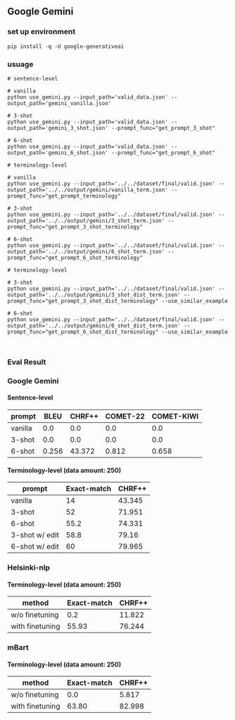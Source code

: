 ## Google Gemini
### set up environment
```shell
pip install -q -U google-generativeai
```

### usuage
```shell
# sentence-level

# vanilla
python use_gemini.py --input_path='valid_data.json' --output_path='gemini_vanilla.json'

# 3-shot
python use_gemini.py --input_path='valid_data.json' --output_path='gemini_3_shot.json' --prompt_func="get_prompt_3_shot"

# 6-shot
python use_gemini.py --input_path='valid_data.json' --output_path='gemini_6_shot.json' --prompt_func="get_prompt_6_shot"

# terminology-level

# vanilla
python use_gemini.py --input_path='../../dataset/final/valid.json' --output_path='../../output/gemini/vanilla_term.json' --prompt_func="get_prompt_terminology"

# 3-shot
python use_gemini.py --input_path='../../dataset/final/valid.json' --output_path='../../output/gemini/3_shot_term.json' --prompt_func="get_prompt_3_shot_terminology"

# 6-shot
python use_gemini.py --input_path='../../dataset/final/valid.json' --output_path='../../output/gemini/6_shot_term.json' --prompt_func="get_prompt_6_shot_terminology"

# terminology-level

# 3-shot
python use_gemini.py --input_path='../../dataset/final/valid.json' --output_path='../../output/gemini/3_shot_dist_term.json' --prompt_func="get_prompt_3_shot_dist_terminology" --use_similar_example 

# 6-shot
python use_gemini.py --input_path='../../dataset/final/valid.json' --output_path='../../output/gemini/6_shot_dist_term.json' --prompt_func="get_prompt_6_shot_dist_terminology" --use_similar_example 



```

### Eval Result

### Google Gemini
#### Sentence-level
| prompt | BLEU | CHRF++ | COMET-22 | COMET-KIWI |
| --- | --- | --- | --- | --- |
| vanilla | 0.0 | 0.0 | 0.0 | 0.0 |
| 3-shot | 0.0 | 0.0 | 0.0 | 0.0 |
| 6-shot | 0.256 | 43.372 | 0.812 | 0.658 |

#### Terminology-level (data amount: 250)
| prompt | Exact-match | CHRF++ | 
| --- | --- | --- | 
| vanilla | 14 | 43.345 | 
| 3-shot | 52 | 71.951 | 
| 6-shot | 55.2 | 74.331 | 
| 3-shot w/ edit| 58.8 | 79.16 |
| 6-shot w/ edit| 60 | 79.965 |

### Helsinki-nlp
#### Terminology-level (data amount: 250)
| method | Exact-match | CHRF++ | 
| --- | --- | --- | 
| w/o finetuning | 0.2 | 11.822 | 
| with finetuning | 55.93 | 76.244 | 

### mBart
#### Terminology-level (data amount: 250)
| method | Exact-match | CHRF++ | 
| --- | --- | --- | 
| w/o finetuning | 0.0 | 5.817 | 
| with finetuning | 63.80 | 82.998 | 


